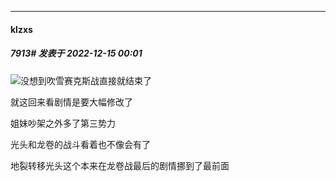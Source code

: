 

*****

####  klzxs  
##### 7913#       发表于 2022-12-15 00:01

<img src="https://static.saraba1st.com/image/smiley/face2017/022.png" referrerpolicy="no-referrer">没想到吹雪赛克斯战直接就结束了

就这回来看剧情是要大幅修改了

姐妹吵架之外多了第三势力

光头和龙卷的战斗看着也不像会有了

地裂转移光头这个本来在龙卷战最后的剧情挪到了最前面

